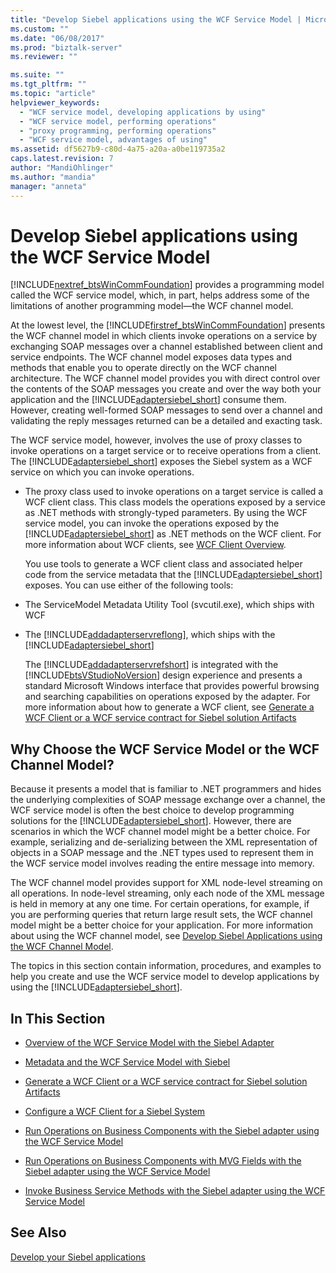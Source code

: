 ```yaml
---
title: "Develop Siebel applications using the WCF Service Model | Microsoft Docs"
ms.custom: ""
ms.date: "06/08/2017"
ms.prod: "biztalk-server"
ms.reviewer: ""

ms.suite: ""
ms.tgt_pltfrm: ""
ms.topic: "article"
helpviewer_keywords: 
  - "WCF service model, developing applications by using"
  - "WCF service model, performing operations"
  - "proxy programming, performing operations"
  - "WCF service model, advantages of using"
ms.assetid: df5627b9-c80d-4a75-a20a-a0be119735a2
caps.latest.revision: 7
author: "MandiOhlinger"
ms.author: "mandia"
manager: "anneta"
---
```

# Develop Siebel applications using the WCF Service Model
[!INCLUDE[nextref_btsWinCommFoundation](../../includes/nextref-btswincommfoundation-md.md)] provides a programming model called the WCF service model, which, in part, helps address some of the limitations of another programming model—the WCF channel model.  
  
 At the lowest level, the [!INCLUDE[firstref_btsWinCommFoundation](../../includes/firstref-btswincommfoundation-md.md)] presents the WCF channel model in which clients invoke operations on a service by exchanging SOAP messages over a channel established between client and service endpoints. The WCF channel model exposes data types and methods that enable you to operate directly on the WCF channel architecture. The WCF channel model provides you with direct control over the contents of the SOAP messages you create and over the way both your application and the [!INCLUDE[adaptersiebel_short](../../includes/adaptersiebel-short-md.md)] consume them. However, creating well-formed SOAP messages to send over a channel and validating the reply messages returned can be a detailed and exacting task.  
  
 The WCF service model, however, involves the use of proxy classes to invoke operations on a target service or to receive operations from a client. The [!INCLUDE[adaptersiebel_short](../../includes/adaptersiebel-short-md.md)] exposes the Siebel system as a WCF service on which you can invoke operations.  
  
- The proxy class used to invoke operations on a target service is called a WCF client class. This class models the operations exposed by a service as .NET methods with strongly-typed parameters. By using the WCF service model, you can invoke the operations exposed by the [!INCLUDE[adaptersiebel_short](../../includes/adaptersiebel-short-md.md)] as .NET methods on the WCF client. For more information about WCF clients, see [WCF Client Overview](https://msdn.microsoft.com/library/ms735103.aspx).   
  
  You use tools to generate a WCF client class and associated helper code from the service metadata that the [!INCLUDE[adaptersiebel_short](../../includes/adaptersiebel-short-md.md)] exposes. You can use either of the following tools:  
  
- The ServiceModel Metadata Utility Tool (svcutil.exe), which ships with WCF  
  
- The [!INCLUDE[addadapterservreflong](../../includes/addadapterservreflong-md.md)], which ships with the [!INCLUDE[adaptersiebel_short](../../includes/adaptersiebel-short-md.md)]  
  
  The [!INCLUDE[addadapterservrefshort](../../includes/addadapterservrefshort-md.md)] is integrated with the [!INCLUDE[btsVStudioNoVersion](../../includes/btsvstudionoversion-md.md)] design experience and presents a standard Microsoft Windows interface that provides powerful browsing and searching capabilities on operations exposed by the adapter. For more information about how to generate a WCF client, see [Generate a WCF Client or a WCF service contract for Siebel solution Artifacts](../../adapters-and-accelerators/adapter-siebel/generate-a-wcf-client-or-a-wcf-service-contract-for-siebel-solution-artifacts.md)  
  
## Why Choose the WCF Service Model or the WCF Channel Model?  
 Because it presents a model that is familiar to .NET programmers and hides the underlying complexities of SOAP message exchange over a channel, the WCF service model is often the best choice to develop programming solutions for the [!INCLUDE[adaptersiebel_short](../../includes/adaptersiebel-short-md.md)]. However, there are scenarios in which the WCF channel model might be a better choice. For example, serializing and de-serializing between the XML representation of objects in a SOAP message and the .NET types used to represent them in the WCF service model involves reading the entire message into memory.  
  
 The WCF channel model provides support for XML node-level streaming on all operations. In node-level streaming, only each node of the XML message is held in memory at any one time. For certain operations, for example, if you are performing queries that return large result sets, the WCF channel model might be a better choice for your application. For more information about using the WCF channel model, see [Develop Siebel Applications using the WCF Channel Model](../../adapters-and-accelerators/adapter-siebel/develop-siebel-applications-using-the-wcf-channel-model3.md).  
  
 The topics in this section contain information, procedures, and examples to help you create and use the WCF service model to develop applications by using the [!INCLUDE[adaptersiebel_short](../../includes/adaptersiebel-short-md.md)].  
  
## In This Section  
  
-   [Overview of the WCF Service Model with the Siebel Adapter](../../adapters-and-accelerators/adapter-siebel/overview-of-the-wcf-service-model-with-the-siebel-adapter.md)  
  
-   [Metadata and the WCF Service Model with Siebel](../../adapters-and-accelerators/adapter-siebel/metadata-and-the-wcf-service-model-with-siebel.md)  
  
-   [Generate a WCF Client or a WCF service contract for Siebel solution Artifacts](../../adapters-and-accelerators/adapter-siebel/generate-a-wcf-client-or-a-wcf-service-contract-for-siebel-solution-artifacts.md)  
  
-   [Configure a WCF Client for a Siebel System](../../adapters-and-accelerators/adapter-siebel/configure-a-wcf-client-for-a-siebel-system.md)  
  
-   [Run Operations on Business Components with the Siebel adapter using the WCF Service Model](../../adapters-and-accelerators/adapter-siebel/run-operations-on-business-components-with-the-siebel-adapter-using-wcf-service.md)  
  
-   [Run Operations on Business Components with MVG Fields with the Siebel adapter using the WCF Service Model](../../adapters-and-accelerators/adapter-siebel/work-with-mvp-fields-using-the-siebel-adapter-and-the-wcf-service-model.md)  
  
-   [Invoke Business Service Methods with the Siebel adapter using the WCF Service Model](../../adapters-and-accelerators/adapter-siebel/run-business-service-methods-with-the-siebel-adapter-using-a-wcf-service.md)  
  
## See Also  
[Develop your Siebel applications](../../adapters-and-accelerators/adapter-siebel/develop-your-siebel-applications.md)